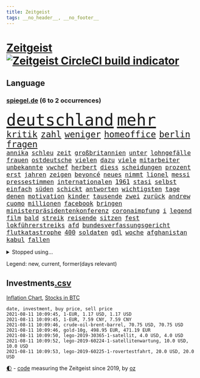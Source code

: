 ```yaml
---
title: Zeitgeist
tags: __no_header__, __no_footer__
---
```


# [Zeitgeist](https://oliz.io/zeitgeist/) [![Zeitgeist CircleCI build indicator](https://circleci.com/gh/ooz/zeitgeist.svg?style=shield)](https://circleci.com/gh/ooz/zeitgeist)

## Language

<h3><a href="https://www.spiegel.de" target="_blank">spiegel.de</a> (6 to 2 occurrences)</h3>
<p style="font-family:monospace">
<span style="font-size:32pt"><a href="news_links.html#deutschland" class="current">deutschland</a></span>
<span style="font-size:32pt"><a href="news_links.html#mehr" class="current">mehr</a></span>
<br>
<span style="font-size:17pt"><a href="news_links.html#kritik" class="current">kritik</a></span>
<span style="font-size:17pt"><a href="news_links.html#zahl" class="current">zahl</a></span>
<span style="font-size:17pt"><a href="news_links.html#weniger" class="current">weniger</a></span>
<span style="font-size:17pt"><a href="news_links.html#homeoffice" class="current">homeoffice</a></span>
<span style="font-size:17pt"><a href="news_links.html#berlin" class="current">berlin</a></span>
<span style="font-size:17pt"><a href="news_links.html#fragen" class="current">fragen</a></span>
<br>
<span style="font-size:12pt"><a href="news_links.html#annika" class="new">annika</a></span>
<span style="font-size:12pt"><a href="news_links.html#schleu" class="new">schleu</a></span>
<span style="font-size:12pt"><a href="news_links.html#zeit" class="current">zeit</a></span>
<span style="font-size:12pt"><a href="news_links.html#großbritannien" class="current">großbritannien</a></span>
<span style="font-size:12pt"><a href="news_links.html#unter" class="current">unter</a></span>
<span style="font-size:12pt"><a href="news_links.html#lohngefälle" class="new">lohngefälle</a></span>
<span style="font-size:12pt"><a href="news_links.html#frauen" class="current">frauen</a></span>
<span style="font-size:12pt"><a href="news_links.html#ostdeutsche" class="current">ostdeutsche</a></span>
<span style="font-size:12pt"><a href="news_links.html#vielen" class="current">vielen</a></span>
<span style="font-size:12pt"><a href="news_links.html#dazu" class="current">dazu</a></span>
<span style="font-size:12pt"><a href="news_links.html#viele" class="current">viele</a></span>
<span style="font-size:12pt"><a href="news_links.html#mitarbeiter" class="current">mitarbeiter</a></span>
<span style="font-size:12pt"><a href="news_links.html#unbekannte" class="current">unbekannte</a></span>
<span style="font-size:12pt"><a href="news_links.html#vwchef" class="current">vwchef</a></span>
<span style="font-size:12pt"><a href="news_links.html#herbert" class="current">herbert</a></span>
<span style="font-size:12pt"><a href="news_links.html#diess" class="current">diess</a></span>
<span style="font-size:12pt"><a href="news_links.html#scheidungen" class="new">scheidungen</a></span>
<span style="font-size:12pt"><a href="news_links.html#prozent" class="current">prozent</a></span>
<span style="font-size:12pt"><a href="news_links.html#erst" class="current">erst</a></span>
<span style="font-size:12pt"><a href="news_links.html#jahren" class="current">jahren</a></span>
<span style="font-size:12pt"><a href="news_links.html#zeigen" class="current">zeigen</a></span>
<span style="font-size:12pt"><a href="news_links.html#beyoncé" class="new">beyoncé</a></span>
<span style="font-size:12pt"><a href="news_links.html#neues" class="current">neues</a></span>
<span style="font-size:12pt"><a href="news_links.html#nimmt" class="current">nimmt</a></span>
<span style="font-size:12pt"><a href="news_links.html#lionel" class="current">lionel</a></span>
<span style="font-size:12pt"><a href="news_links.html#messi" class="current">messi</a></span>
<span style="font-size:12pt"><a href="news_links.html#pressestimmen" class="current">pressestimmen</a></span>
<span style="font-size:12pt"><a href="news_links.html#internationalen" class="current">internationalen</a></span>
<span style="font-size:12pt"><a href="news_links.html#1961" class="new">1961</a></span>
<span style="font-size:12pt"><a href="news_links.html#stasi" class="new">stasi</a></span>
<span style="font-size:12pt"><a href="news_links.html#selbst" class="current">selbst</a></span>
<span style="font-size:12pt"><a href="news_links.html#einfach" class="current">einfach</a></span>
<span style="font-size:12pt"><a href="news_links.html#süden" class="current">süden</a></span>
<span style="font-size:12pt"><a href="news_links.html#schickt" class="current">schickt</a></span>
<span style="font-size:12pt"><a href="news_links.html#antworten" class="current">antworten</a></span>
<span style="font-size:12pt"><a href="news_links.html#wichtigsten" class="current">wichtigsten</a></span>
<span style="font-size:12pt"><a href="news_links.html#tage" class="current">tage</a></span>
<span style="font-size:12pt"><a href="news_links.html#denen" class="current">denen</a></span>
<span style="font-size:12pt"><a href="news_links.html#motivation" class="current">motivation</a></span>
<span style="font-size:12pt"><a href="news_links.html#kinder" class="current">kinder</a></span>
<span style="font-size:12pt"><a href="news_links.html#tausende" class="current">tausende</a></span>
<span style="font-size:12pt"><a href="news_links.html#zwei" class="current">zwei</a></span>
<span style="font-size:12pt"><a href="news_links.html#zurück" class="current">zurück</a></span>
<span style="font-size:12pt"><a href="news_links.html#andrew" class="current">andrew</a></span>
<span style="font-size:12pt"><a href="news_links.html#cuomo" class="new">cuomo</a></span>
<span style="font-size:12pt"><a href="news_links.html#millionen" class="current">millionen</a></span>
<span style="font-size:12pt"><a href="news_links.html#facebook" class="current">facebook</a></span>
<span style="font-size:12pt"><a href="news_links.html#bringen" class="current">bringen</a></span>
<span style="font-size:12pt"><a href="news_links.html#ministerpräsidentenkonferenz" class="current">ministerpräsidentenkonferenz</a></span>
<span style="font-size:12pt"><a href="news_links.html#coronaimpfung" class="current">coronaimpfung</a></span>
<span style="font-size:12pt"><a href="news_links.html#i" class="current">i</a></span>
<span style="font-size:12pt"><a href="news_links.html#legend" class="current">legend</a></span>
<span style="font-size:12pt"><a href="news_links.html#film" class="current">film</a></span>
<span style="font-size:12pt"><a href="news_links.html#bald" class="current">bald</a></span>
<span style="font-size:12pt"><a href="news_links.html#streik" class="current">streik</a></span>
<span style="font-size:12pt"><a href="news_links.html#reisende" class="current">reisende</a></span>
<span style="font-size:12pt"><a href="news_links.html#sitzen" class="current">sitzen</a></span>
<span style="font-size:12pt"><a href="news_links.html#fest" class="current">fest</a></span>
<span style="font-size:12pt"><a href="news_links.html#lokführerstreiks" class="new">lokführerstreiks</a></span>
<span style="font-size:12pt"><a href="news_links.html#afd" class="current">afd</a></span>
<span style="font-size:12pt"><a href="news_links.html#bundesverfassungsgericht" class="current">bundesverfassungsgericht</a></span>
<span style="font-size:12pt"><a href="news_links.html#flutkatastrophe" class="current">flutkatastrophe</a></span>
<span style="font-size:12pt"><a href="news_links.html#400" class="current">400</a></span>
<span style="font-size:12pt"><a href="news_links.html#soldaten" class="current">soldaten</a></span>
<span style="font-size:12pt"><a href="news_links.html#gdl" class="current">gdl</a></span>
<span style="font-size:12pt"><a href="news_links.html#woche" class="current">woche</a></span>
<span style="font-size:12pt"><a href="news_links.html#afghanistan" class="current">afghanistan</a></span>
<span style="font-size:12pt"><a href="news_links.html#kabul" class="current">kabul</a></span>
<span style="font-size:12pt"><a href="news_links.html#fallen" class="current">fallen</a></span>
</p>
<details>
<summary>Stopped using...</summary>
<p class="former" style="font-size:12pt">
abends(293) aufmerksamkeit(293) paare(293) zweiter(293) beliebt(292) beobachten(292) bundeskanzler(292) bundesland(292) ignoriert(292) liefert(292) unmöglich(292) verhandelt(292) überwinden(292) and(291) bitte(291) harry(291) insekten(291) kennt(291) locker(291) mithilfe(291) schlimmer(291) anne(290) ehemaliger(290) hervor(290) humanitäre(290) kita(290) kritische(290) menge(290) positionen(290) sicherheitskräfte(290) teslachef(290) vorstellung(290) ärmere(290) abstimmen(289) elisabeth(289) gefasst(289) geliefert(289) innenstadt(289) kämpfte(289) nahverkehr(289) nominierung(289) rechtsextremen(289) usbürger(289) version(289) anerkannt(288) botschaften(288) coronaausbruch(288) einheit(288) emma(288) englische(288) erholung(288) ersatz(288) gefordert(288) gleichstellung(288) guterres(288) joshua(288) reduziert(288) reihe(288) schülern(288) vorbereitet(288) 41(287) 79(287) büros(287) franziska(287) führerschein(287) gefechte(287) geglückt(287) giffey(287) hannover(287) hinterlassen(287) historisch(287) marija(287) mathias(287) rb(287) russischer(287) spdgesundheitsexperte(287) spielzeit(287) sprengstoff(287) stürmer(287) treffer(287) zurückgetreten(287) ausgewertet(286) aussieht(286) bekannte(286) bekannten(286) ecuador(286) einzug(286) entwickelt(286) großteil(286) grünheide(286) kommunikation(286) kompliziert(286) mitte(286) pflege(286) solcher(286) spaniens(286) stil(286) sv(286) verschärfung(286) website(286) 1945(285) 96(285) 98(285) ansatz(285) doktorarbeit(285) fortschritt(285) freiburg(285) ganzes(285) haken(285) impfbereitschaft(285) seiten(285) steuert(285) strafstoß(285) super(285) wm(285) angesteckt(284) aufgehoben(284) besucher(284) bloß(284) coronainfektion(284) erwartungen(284) frankfurter(284) gesundheitssystem(284) hai(284) haltung(284) heißen(284) messerattacke(284) namens(284) reform(284) regierungspartei(284) schwarzer(284) toni(284) trennte(284) vertrauliche(284) 30000(283) anstehenden(283) ansturm(283) arsenal(283) dringend(283) endspiel(283) erzielt(283) gerufen(283) grün(283) gutachten(283) hund(283) inhaftiert(283) mitgeteilt(283) preisen(283) private(283) rechtlich(283) schlimm(283) sendet(283) taylor(283) 34(282) astrazeneca(282) böhmermann(282) eishockey(282) geworfen(282) kochinstituts(282) nürnberg(282) radikal(282) reißt(282) stanley(282) strecke(282) teilgenommen(282) ton(282) untersagt(282) vergangenheit(282) wurzeln(282) übergang(282) besseren(281) bestes(281) bootsunglück(281) bot(281) entschädigung(281) fritz(281) generationen(281) korrekt(281) melanie(281) parteichef(281) sichergestellt(281) virtuell(281) öl(281) attraktiver(280) bundesebene(280) flüchtlingen(280) kriterien(280) modell(280) nutzten(280) rechtspopulisten(280) roboter(280) saisonsieg(280) samuel(280) times(280) trainiert(280) ursprung(280) verdeutlicht(280) zahlung(280) zoo(280) bedenken(279) bewegen(279) elektrische(279) fußballbundesliga(279) gesprengt(279) kronprinz(279) löw(279) milde(279) mode(279) schwersten(279) siegen(279) vernachlässigt(279) verschwörungstheorien(279) zimmer(279) ansicht(278) befreien(278) bill(278) island(278) libyen(278) metropolen(278) stadtteil(278) therapie(278) triumph(278) vergessen(278) wirksam(278) band(277) drastisch(277) drastische(277) erlitt(277) französischen(277) nordrheinwestfälischen(277) potenzial(277) ungewöhnliche(277) verhängnis(277) förderung(276) innenstädte(276) sinn(276) verbündete(276) berühmten(275) brauche(275) dämpfer(275) entsetzen(275) feind(275) leipzigs(275) platzen(275) schnitt(275) schäuble(275) can(274) euparlament(274) gedenkfeier(274) gemälde(274) gesamten(274) kanzlerkandidatur(274) kimmich(274) langfristig(274) lädt(274) mahmoud(274) republik(274) virologen(274) bundesgesundheitsminister(273) dänischen(273) mohammed(273) neuauflage(273) sehnsucht(273) wiederholen(273) zurückhaltend(273) zuschauern(273) begriff(272) griechen(272) kindes(272) kinos(272) küstenwache(272) überprüfen(272) beantworten(271) geklagt(271) holocaust(271) klassiker(271) national(271) nordkoreas(271) reichlich(271) verschwiegen(271) ablehnung(270) belege(270) betrifft(270) bett(270) feld(270) jong(270) kehrte(270) konkrete(270) migration(270) möglicherweise(270) nah(270) spiegelleser(270) un(270) verschiedenen(270) wahrscheinlich(270) begründet(269) berater(269) nationalteam(269) rekordsumme(269) verwandelt(269) überraschen(269) 28(268) auktion(268) erfüllen(268) fach(268) großem(268) sicheren(268) solange(268) tiefen(268) unabhängig(268) verschwörung(268) verwickelt(268) zulässig(268) artikel(267) autobranche(267) dran(267) fan(267) homosexuellen(267) klarer(267) verteidigen(267) amerikas(266) aufgestellt(266) balance(266) familienberater(266) hürde(266) premierministers(266) umweltbundesamt(266) wahnsinn(266) defensive(265) frisch(265) verhandeln(265) wirtz(265) aufschub(264) hängt(264) höhen(264) indirekt(264) kassen(264) mitfavorit(264) motive(264) schulschließungen(264) wählte(264) ecke(263) hessischen(263) konzentrationslager(263) le(263) netflixserie(263) schriftsteller(263) unzufrieden(263) deutliches(262) gekämpft(262) rentner(262) schockiert(262) schulpolitik(262) sicherheitsbedenken(262) spitzenreiter(262) astronauten(261) bagdad(261) kroos(261) landung(261) strenger(261) versammlungen(261) chats(260) km/h(260) korruptionsvorwürfen(260) neunjährige(260) regelung(260) ruhig(260) verfassungswidrig(260) verwendung(260) vorgeführt(260) zuspruch(260) alexandra(259) begrüßt(259) beweise(259) eigentor(259) flagge(259) gefällt(259) glaubwürdigkeit(259) stahl(259) auffällig(258) keeper(258) me(258) unterschrieben(258) intensivmediziner(257) 140(256) wrack(256) ball(255) ministerien(255) möglichkeiten(255) 47(254) abgerissen(254) gesetzliche(254) neymar(254) vermieter(254) coronapatienten(253) initiativen(253) verfolger(253) 36(252) abermals(252) kindheit(252) schottische(252) torwart(251) blake(250) flughafens(250) mafia(250) vollem(250) bewegt(249) erhoffen(249) jadon(249) lockerungen(249) vizekanzler(249) zeigten(249) abhängig(248) wertvolle(248) beschlagnahmten(247) entwickler(247) persönliches(247) schaut(247) summen(247) katharina(246) schwört(246) staus(246) tyson(246) vorherrschaft(246) bewaffneten(245) mutation(245) vergabe(245) wiedergewählt(245) gedenkt(244) grünenchefin(244) sauer(243) erfolgreichen(242) frühe(242) soldat(242) günther(241) statue(241) trick(241) kanal(240) youtuber(240) erreger(239) gesundheitliche(239) tagsüber(239) sammelte(238) dämpft(237) jederzeit(237) missbrauchskomplex(237) pentagon(237) voraussetzung(237) austragung(236) eingeräumt(235) halbzeitpause(235) heizen(235) sauerland(235) turniers(235) baldige(234) dylan(234) italienischer(234) truppenabzug(233) verunglückte(233) äthiopiens(233) karlsruhe(232) paradies(232) ungewöhnlichen(232) weitreichende(232) drohne(231) palästinenser(231) ungleichheit(231) meisterschaft(230) unicef(230) beach(229) janet(229) offener(229) yellen(229) zweck(229) lieferungen(228) psychischen(228) schnelltest(228) cambridge(227) ausgemacht(225) rolf(224) beerdigt(223) zocken(222) zusätzliche(222) 43jähriger(221) bösen(221) intern(220) dominik(219) elliot(219) herauszufinden(219) regelmäßig(219) erfüllung(218) berühmtesten(216) gelangt(216) parteiausschluss(216) parteichefin(216) verdächtig(216) vertrauten(216) gesundheitsministers(214) effekt(213) erben(211) berühmtes(210) leiter(210) aufheben(209) nick(209) starkes(209) schärfer(208) kombination(207) lücken(207) kommuniziert(206) auslieferung(205) karolina(205) schütze(205) drittes(204) empfindet(203) saale(203) blumen(202) rädern(200) bauarbeiten(198) dankt(198) fischern(198) perspektive(198) 64jährige(197) fußgängerzonen(197) gefährdete(196) befanden(194) langjähriger(194) eliteuni(192) schwangerschaftsabbrüche(192) jazzmusiker(191) texte(191) einstellungen(190) technische(188) absetzen(187) lieferketten(186) wolff(186) gesamtsieg(184) langjährige(184) scheideweg(184) enkel(183) mutante(183) zusätzlichen(183) aufgebot(182) franken(181) grunde(181) jagt(180) impftermin(179) flugzeugabsturz(178) englischer(177) autobauer(176) nebenjob(176) pkwmaut(176) berger(174) downing(173) andy(172) delmenhorst(172) klappen(172) riskanter(172) copa(171) coronainzidenzen(171) gaspipeline(171) konfrontation(171) luxemburg(171) jim(169) bergsteiger(168) coronaimpfkampagne(168) flächendeckend(168) gelöscht(168) hetzern(168) master(168) steine(168) viral(167) unionsfraktion(165) grundstück(164) kandidiert(164) lehrerin(164) oberhaupt(164) ungeeignet(164) armstrong(163) estland(163) hausärzte(163) sparkassen(163) rapide(162) überragenden(162) salvini(160) vulkan(160) abgefangen(159) jawort(158) coronarisiko(156) menschenrechtslage(156) motiven(156) verleiht(156) tyler(155) opel(154) verwehrt(154) lahmgelegt(153) aufholen(152) bein(151) kurzarbeiter(151) silva(151) traditionell(151) bayreuth(150) herausfordern(150) besitzerin(149) indiens(149) klatsche(149) zutrauen(149) autobahnen(148) seen(148) ubahnstation(147) fassungslos(146) internat(146) islamist(146) sexistische(146) beunruhigt(144) gerichtliche(144) abbruch(142) finanziellen(142) 29jähriger(139) korrupte(139) victoria(139) hilferuf(138) katholiken(138) phasen(138) sonnigen(138) lösten(137) einbau(136) großereignis(135) hurra(134) teenagerin(134) abheben(133) pen(133) entsandt(132) reporterteam(132) bestsellerautor(131) absprachen(130) bundeswehrsoldat(130) geformt(130) hochschulen(130) rosa(130) schulkind(130) stadien(130) bejubelt(129) bräuchte(129) salman(129) impfwillige(128) universitäten(128) vielfältig(128) wiese(127) alben(126) diverser(126) dramatisches(126) senders(125) dieter(123) luftangriffe(123) zuschüsse(123) großstädte(122) palästina(122) thessaloniki(122) verlegung(122) häme(121) gegenkandidaten(120) lucaapp(120) immunisiert(119) strippenzieher(119) todestag(119) trikot(119) tschechiens(118) dementieren(117) hof(117) länderspielen(117) swr(116) erlaubnis(115) erschoss(115) krönen(115) baku(114) besetzen(114) bildzeitung(114) homophobe(114) investor(114) unbeteiligte(114) belgiens(113) missglückten(113) bastian(112) einzufangen(112) gelbe(112) unweit(112) affen(111) buhlen(111) bundestrainers(110) nationalelf(110) abgestürzt(109) kartellamt(108) lebenswerter(108) 1974(107) bundesstaaten(107) leichtathleten(107) philips(107) widow(107) erledigen(106) gutem(106) kuss(106) nhl(106) koepfer(105) nebenan(104) passende(104) begrenzung(103) blut(103) dubiosen(103) berechtigt(102) bobby(101) bröckelt(101) grundschulkinder(101) kellner(101) sprüche(101) münsterland(100) verlag(100) geschädigten(99) herausragende(99) kasper(98) laxen(98) passagieren(98) qualifying(98) aufreger(97) berlinneukölln(97) kanadischen(94) rassemblement(94) blüht(93) cloud(93) linda(93) oscars(93) kommender(92) spitzenkandidatin(92) wandeln(92) ozean(91) schädlichen(91) tempolimit(91) 67jährige(90) degenkolb(90) geburtsort(90) hinauf(90) milliardenprojekt(90) neandertaler(90) packenden(90) rechnung(90) starmer(90) wirtschaftlich(90) abbas(89) erschüttern(89) financial(89) finanziert(89) leonardo(89) manila(89) pierre(89) aufgebrachte(88) blutigen(88) eile(88) einheitlichen(88) gültigen(88) klangen(88) koloniale(88) kolonialmacht(88) pflegen(88) zerren(88) techniken(87) überdüngung(87) fluch(86) schnellere(86) seniorenheim(86) vorgetäuscht(86) bachmann(85) ramsey(85) tötungsabsicht(85) bildtv(84) ernte(84) forschende(84) remmoclans(84) wirtschaftsprojekt(84) grünenspitzenkandidatin(83) umwelthilfe(83) gesinnung(82) lampedusa(82) loben(82) nathan(82) planlos(82) sankt(81) vorarbeit(81) weimarer(81) wichtigere(81) afghanistanabzug(80) auszurichten(80) berufstätige(80) ladestationen(80) ladesäulen(80) abstinenz(79) partners(79) angeschaut(78) bundeswehrhelfer(78) durchzusetzen(78) eubehörde(78) schädlich(78) überflüssig(78) abbrennen(77) entschädigungen(77) gewöhnungsbedürftig(77) grünes(77) mundnasenschutz(77) poleposition(77) protestaktionen(77) wägt(77) festhält(76) orbáns(76) petersburg(76) blockbuster(75) dieselskandals(75) einzelfall(75) erlässt(75) homeofficepflicht(75) millionensumme(75) modus(75) spanisches(75) 1946(74) auseinandersetzen(74) co₂abgabe(74) fremdverschulden(74) supermarktkette(74) achraf(73) forschungsinstituts(73) abi(72) boerne(72) chefposten(72) gemeinderat(72) meisterwerk(72) sommerferien(72) strahlte(72) effekte(71) kane(71) lions(71) oldenburg(71) unkraut(71) zynismus(71) eisern(70) empfang(70) erstimpfung(70) genialer(70) globaler(70) halbzeit(70) johanna(70) kaliforniens(70) sekt(70) 1987(69) gequält(69) günstigen(69) hamas(69) hungersnot(69) momentan(69) touristischen(69) übungen(69) 149(68) 850(68) academy(68) achtzigerjahre(68) begraben(68) p(68) zollfahnder(68) bundesfamilienministerin(67) fideszpartei(67) flexibel(67) lediglich(67) rudolph(67) ziemiak(67) bestätigten(66) gesellen(66) inne(66) lapid(66) tadschikistan(66) usverteidigungsministerium(66) befristet(65) blues(65) geburtenrate(65) modi(65) narendra(65) 50jähriger(64) beton(64) bnd(64) gewünscht(64) hiphop(64) krieges(64) kriegsende(64) mclaren(64) nachbessern(64) schnellstmöglich(64) ubahnhof(64) ballons(63) belächelt(63) manta(63) ubahn(63) ökosystem(63) badewanne(62) beschwören(62) biest(62) konflikten(62) philippinischen(62) schnelltestergebnisse(62) übertrieben(62) aktivistinnen(61) cruise(61) erdbeeren(61) korb(61) künstlichen(61) windhorst(61) anleitungen(60) arnold(60) begrüßte(60) mont(60) regionalwahlen(60) reicher(60) zweifache(60) borahansgrohe(59) einzudringen(59) sagan(59) 79jährige(58) cox(58) großeltern(58) heizkosten(58) nahost(58) putzen(58) rechtsterroristin(58) verlangte(58) aida(57) baum(57) community(57) kompletter(57) preisschub(57) profiklubs(57) rauschen(57) cyberangriff(56) erklimmen(56) existenzfrage(56) strengeren(56) jemanden(55) pliskova(55) teslafabrik(55) austragen(54) impfverweigerer(54) knieverletzung(54) unorthodox(54) erpresst(53) exnationalspieler(53) franco(53) lahmzulegen(53) lernlücken(53) lernrückstände(53) ost(53) serienmörder(53) staatsgeheimnis(53) ständigen(53) testkonzept(53) unostudie(53) vielfaches(53) zew(53) überfielen(53) überzogen(53) dänemarks(52) eingeholt(52) gekentert(52) hackergruppe(52) scheinwerferlicht(52) schuldenbremse(52) surfer(52) werkzeuge(52) zugeschlagen(52) beleidigten(51) decke(51) ermahnt(51) finaleinzug(51) geschlampt(51) obdachlose(51) reines(51) talente(51) wessen(51) coronapositiv(50) gesichtet(50) verurteilten(50) waffenstillstand(50) dreh(49) galactic(49) haiangriff(49) herbe(49) hochhaus(49) parteispenden(49) schutzmacht(49) torrekord(49) unity(49) virgin(49) armenvierteln(48) gesten(48) kärcher(48) leifheit(48) schreitet(48) sohns(47) wanderin(47) wochenlangen(47) ausarbeiten(46) gewohnheiten(46) usstreitkräfte(46) antisemitischer(45) banden(45) entsprechendes(45) kreuzimpfung(45) verständigung(45) court(44) erlebnis(44) luxusmarke(44) passagierflugzeug(44) flohen(43) françois(43) laune(43) weinen(43) disziplinarmaßnahmen(42) eruption(42) genesis(42) quere(42) schwergewicht(42) vorgängerin(42) fehlte(41) finnische(41) portugiese(41) us(41) argentinier(40) bauernhof(40) erwachen(40) fotoreportage(40) gruppierung(40) américa(39) ausreise(39) ernest(39) formiert(39) kreidezähne(39) lives(39) matter(39) militante(39) schlammschlacht(39) benzinpreis(38) bitteren(38) botschafters(38) dani(38) emtitel(38) fünfjährigen(38) messner(38) sotschi(38) zimperlich(38) österreichischer(38) 220(37) angelique(37) ausgewählte(37) erschreckendes(37) hetzjagd(37) joints(37) kerber(37) ministerrat(37) steuervergehen(37) erleiden(36) genehmigungen(36) kulturelle(36) materialmangel(36) otte(36) pride(36) aufgedeckt(35) berge(35) bergwanderung(35) dallas(35) grandioses(35) gwen(35) lügt(35) schnelltestzentren(35) atempause(34) finanzspritze(34) groteske(34) indigener(34) leichten(34) lügnerin(34) materialengpässe(34) recherchierte(34) skandinavien(34) umweltschäden(34) warb(34) zwangsarbeit(34) banging(33) bruyne(33) frauenanteil(33) loony(33) luck(33) or(33) porn(33) ransomwareangriff(33) ölpreis(33) bergab(32) bescheiden(32) erstritten(32) gehasst(32) jagten(32) streben(32) vierteln(32) centre(31) korrekturen(31) nokia(31) bulli(30) eigenständig(30) optimistischer(30) reformer(30) turnieren(30) wahlkampfchef(30) wundert(30) zurückgeführt(30) balenciaga(29) berufungsverfahren(29) friseure(29) k(29) maskenstreit(29) modernes(29) raheem(29) rechtswidrig(29) seemeilen(29) sterling(29) tickets(29) 23jähriger(28) deltamutante(28) folgenden(28) scheuen(28) schutzsuchenden(28) siebziger(28) topmanagern(28) unterlaufen(28) verfahrens(28) wilden(28) dänen(27) homburg(27) jelena(27) sendungen(27) stabilität(27) systemische(27) linksextremen(26) schlau(26) schlüsselfigur(26) smarte(26) unverändert(26) auspacken(25) hjulmand(25) hunsrück(25) mancini(25) normen(25) roberto(25) sicherheitsrat(25) spielentscheidende(25) verabreden(25) versandhändler(25) wembleystadion(25) zeugnis(25) großfamilie(24) militärflugzeug(24) ramos(24) 39jährige(23) aktivitäten(23) aufatmen(23) bundestagspräsident(23) christiane(23) diamanten(23) eingestiegen(23) erhitzt(23) gemüter(23) grundlegend(23) hymne(23) impfexperte(23) journal(23) notwendig(23) schwache(23) spinnen(23) darstellungen(22) glaube(22) machtwechsel(22) rechtspopulistische(22) rohöl(22) überraschungsteam(22) alleinherrscher(21) botswana(21) karat(21) konfliktregion(21) redakteure(21) rezo(21) riesendiamant(21) tauschen(21) einstimmt(20) kritikern(20) misshandlung(20) patrik(20) schick(20) schwimmende(20) gegenmodell(19) gelassenheit(19) hinterfragt(19) virologin(19) wiktor(19) wortgleich(19) brutales(18) leuchten(18) schweinsteiger(18) schwulen(18) südwestlich(18) tiangong(18) white(18) wiesbaden(18) überschätzt(18) einzigartig(17) entführen(17) geliebt(17) kriminologe(17) partnerschaft(17) rettenberger(17) ungarische(17) antwerpen(16) behauptete(16) boote(16) eingriff(16) himmler(16) löfven(16) wissenschaften(16) bekennt(15) besorgniserregend(15) enfant(15) firmenchef(15) kindesmisshandlungen(15) mitbestimmen(15) pfändung(15) terrible(15) touretappe(15) barrel(14) britisches(14) 1982(13) antilgbtqgesetz(13) dfbnationalspieler(13) gelangte(13) mögen(13) bay(12) bundeswehrabzug(12) dick(12) gefährdeten(12) grandslamturnier(12) kroatischen(12) three(12) 166(11) 1951(11) begehrt(11) bundesrat(11) erpressen(11) nationalistische(11) sportlichen(11) unvermeidbar(11)
</p>
</details>
<p>Legend: <span class="new">new</span>, <span class="current">current</span>, <span class="former">former(days relevant)</span></p>

## Investments[.csv](investments.csv)

[Inflation Chart](https://inflationchart.com),
[Stocks in BTC](https://stonksinbtc.xyz/)

```
date, investment, buy price, sell price
2021-08-11 10:09:45, 1-EUR, 1.17 USD, 1.17 USD
2021-08-11 10:09:45, 1-EUR, 7.59 CNY, 7.59 CNY
2021-08-11 10:09:46, crude-oil-brent-barrel, 70.75 USD, 70.75 USD
2021-08-11 10:09:46, gold-10g, 498.95 EUR, 471.19 EUR
2021-08-11 10:09:50, lego-2019-30365-1-satellit, 4.0 USD, 4.0 USD
2021-08-11 10:09:52, lego-2019-60224-1-satellitenwartung, 10.0 USD, 10.0 USD
2021-08-11 10:09:53, lego-2019-60225-1-rovertestfahrt, 20.0 USD, 20.0 USD
```

<footer>
<a href="javascript:toggleTheme()" class="nav">🌓</a>
- <a href="https://github.com/ooz/zeitgeist">code</a> measuring the Zeitgeist since 2019, by <a href="https://oliz.io">oz</a>
</footer>
